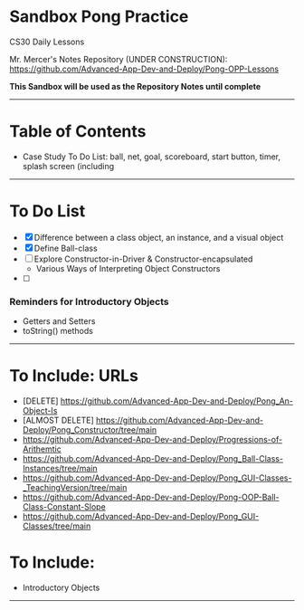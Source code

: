 # Sandbox Pong Practice
CS30 Daily Lessons

Mr. Mercer's Notes Repository (UNDER CONSTRUCTION): https://github.com/Advanced-App-Dev-and-Deploy/Pong-OPP-Lessons

**This Sandbox will be used as the Repository Notes until complete**

---

# Table of Contents
- Case Study To Do List: ball, net, goal, scoreboard, start button, timer, splash screen (including 

---

# To Do List
- [x] Difference between a class object, an instance, and a visual object
- [x] Define Ball-class
- [ ] Explore Constructor-in-Driver & Constructor-encapsulated
  - Various Ways of Interpreting Object Constructors
- [ ] 

### Reminders for Introductory Objects
- Getters and Setters
- toString() methods


---

# To Include: URLs
- [DELETE] https://github.com/Advanced-App-Dev-and-Deploy/Pong_An-Object-Is
- [ALMOST DELETE] https://github.com/Advanced-App-Dev-and-Deploy/Pong_Constructor/tree/main
- https://github.com/Advanced-App-Dev-and-Deploy/Progressions-of-Arithemtic
- https://github.com/Advanced-App-Dev-and-Deploy/Pong_Ball-Class-Instances/tree/main
- https://github.com/Advanced-App-Dev-and-Deploy/Pong_GUI-Classes-_TeachingVersion/tree/main
- https://github.com/Advanced-App-Dev-and-Deploy/Pong-OOP-Ball-Class-Constant-Slope
- https://github.com/Advanced-App-Dev-and-Deploy/Pong_GUI-Classes/tree/main

# To Include: 
- Introductory Objects

---
